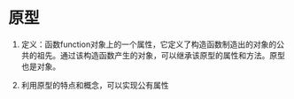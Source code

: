 # 原型
1. 定义：函数function对象上的一个属性，它定义了构造函数制造出的对象的公共的祖先。通过该构造函数产生的对象，可以继承该原型的属性和方法。原型也是对象。

2. 利用原型的特点和概念，可以实现公有属性
